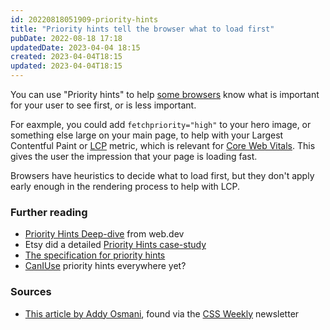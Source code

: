 ```yaml
---
id: 20220818051909-priority-hints
title: "Priority hints tell the browser what to load first"
pubDate: 2022-08-18 17:18
updatedDate: 2023-04-04 18:15
created: 2023-04-04T18:15
updated: 2023-04-04T18:15
---
```


You can use "Priority hints" to help [some browsers](https://caniuse.com/mdn-html_elements_link_fetchpriority) know what is important for your user to see first, or is less important.

For eaxmple, you could add `fetchpriority="high"` to your hero image, or something else large on your main page, to help with your Largest Contentful Paint or [LCP](https://web.dev/lcp/) metric, which is relevant for [Core Web Vitals](https://web.dev/vitals/). This gives the user the impression that your page is loading fast.

Browsers have heuristics to decide what to load first, but they don't apply early enough in the rendering process to help with LCP.

### Further reading

- [Priority Hints Deep-dive](https://web.dev/priority-hints/) from web.dev
- Etsy did a detailed [Priority Hints case-study](https://www.etsy.com/codeascraft/priority-hints-what-your-browser-doesnt-know-yet)
- [The specification for priority hints](https://wicg.github.io/priority-hints/)
- [CanIUse](https://caniuse.com/mdn-html_elements_link_fetchpriority) priority hints everywhere yet?

### Sources

- [This article by Addy Osmani](https://addyosmani.com/blog/fetch-priority/), found via the [CSS Weekly](https://css-weekly.com/issue-517/) newsletter
